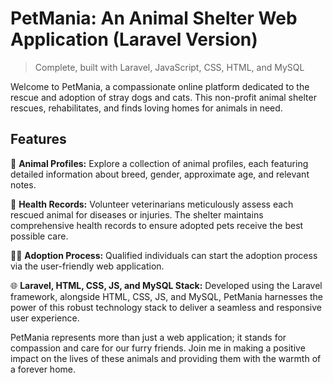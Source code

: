 # PetMania: An Animal Shelter Web Application (Laravel Version)

> Complete, built with  Laravel, JavaScript, CSS, HTML, and MySQL

Welcome to PetMania, a compassionate online platform dedicated to the rescue and adoption of stray dogs and cats. This non-profit animal shelter rescues, rehabilitates, and finds loving homes for animals in need.

## Features

🐾 **Animal Profiles:**
Explore a collection of animal profiles, each featuring detailed information about breed, gender, approximate age, and relevant notes.

🏥 **Health Records:**
Volunteer veterinarians meticulously assess each rescued animal for diseases or injuries. The shelter maintains comprehensive health records to ensure adopted pets receive the best possible care.

🐶🐱 **Adoption Process:**
Qualified individuals can start the adoption process via the user-friendly web application.

🌐 **Laravel, HTML, CSS, JS, and MySQL Stack:**
Developed using the Laravel framework, alongside HTML, CSS, JS, and MySQL, PetMania harnesses the power of this robust technology stack to deliver a seamless and responsive user experience.

PetMania represents more than just a web application; it stands for compassion and care for our furry friends. Join me in making a positive impact on the lives of these animals and providing them with the warmth of a forever home.